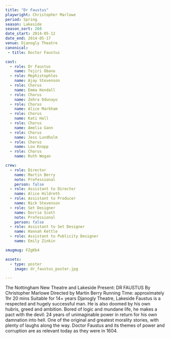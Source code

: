 ```yaml
---
title: "Dr Faustus"
playwright: Christopher Marlowe
period: Spring
season: Lakeside
season_sort: 268
date_start: 2014-05-12
date_end: 2014-05-17
venue: Djanogly Theatre
canonical:
 - title: Doctor Faustus

cast:
  - role: Dr Faustus
    name: Tejiri Obano
  - role: Mephistophles
    name: Ajay Stevenson
  - role: Chorus
    name: Emma Kendall
  - role: Chorus
    name: Zehra Odunayo
  - role: Chorus
    name: Alice Markham
  - role: Chorus
    name: Kati Hall
  - role: Chorus
    name: Amelia Gann
  - role: Chorus
    name: Jess Lundholm
  - role: Chorus
    name: Lou Knapp
  - role: Chorus
    name: Ruth Wogan

crew:
  - role: Director
    name: Martin Berry
    note: Professional
    person: false
  - role: Assistant to Director
    name: Alice Hildreth
  - role: Assistant to Producer
    name: Nick Stevenson
  - role: Set Designer
    name: Dorrie Scott
    note: Professional
    person: false
  - role: Assistant to Set Designer
    name: Hannah Kettle
  - role: Assistant to Publicity Designer
    name: Emily Zinkin

smugmug: FZgKb4

assets:
  - type: poster
    image: dr_faustus_poster.jpg

---
```


The Nottingham New Theatre and Lakeside Present: DR FAUSTUS By Christopher Marlowe Directed by Martin Berry Running Time: approximately 1hr 20 mins Suitable for 14+ years Djanogly Theatre, Lakeside Faustus is a respected and hugely successful man. He is also doomed by his own hubris, greed and ambition. Bored of logic and mundane life, he makes a pact with the devil: 24 years of unimaginable power in return for his own damnation into hell. One of the original and greatest morality stories, with plenty of laughs along the way. Doctor Faustus and its themes of power and corruption are as relevant today as they were in 1604.
